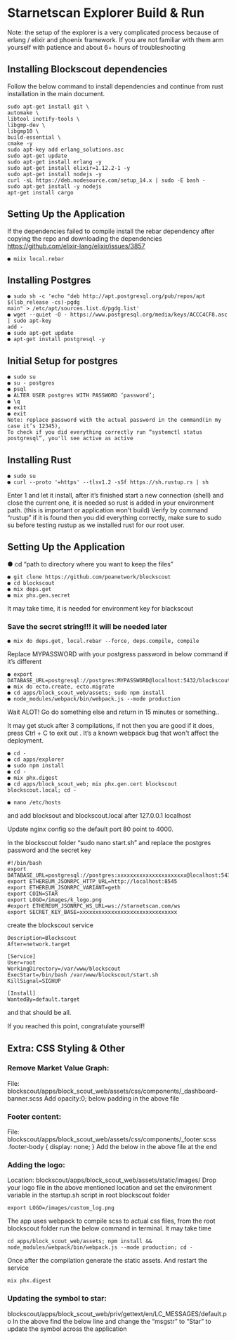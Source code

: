 # Starnetscan Explorer Build & Run

Note: the setup of the explorer is a very complicated process because of erlang / elixir and phoenix framework. If you are not familiar with them arm yourself with patience and about 6+ hours of troubleshooting

## Installing Blockscout dependencies

Follow the below command to install dependencies and continue from rust installation in the main
document.

```
sudo apt-get install git \
automake \
libtool inotify-tools \
libgmp-dev \
libgmp10 \
build-essential \
cmake -y
sudo apt-key add erlang_solutions.asc
sudo apt-get update
sudo apt-get install erlang -y
sudo apt-get install elixir=1.12.2-1 -y
sudo apt-get install nodejs -y
curl -sL https://deb.nodesource.com/setup_14.x | sudo -E bash -
sudo apt-get install -y nodejs
apt-get install cargo
```

## Setting Up the Application

If the dependencies failed to compile install the rebar dependency after copying the repo and
downloading the dependencies https://github.com/elixir-lang/elixir/issues/3857

```
● miix local.rebar
```

## Installing Postgres

```
● sudo sh -c 'echo "deb http://apt.postgresql.org/pub/repos/apt $(lsb_release -cs)-pgdg
main" > /etc/apt/sources.list.d/pgdg.list'
● wget --quiet -O - https://www.postgresql.org/media/keys/ACCC4CF8.asc | sudo apt-key
add -
● sudo apt-get update
● apt-get install postgresql -y
```

## Initial Setup for postgres

```
● sudo su
● su - postgres
● psql
● ALTER USER postgres WITH PASSWORD ‘password’;
● \q
● exit
● exit
Note: replace password with the actual password in the command(in my case it’s 12345),
To check if you did everything correctly run “systemctl status postgresql”, you'll see active as active
```

## Installing Rust

```
● sudo su
● curl --proto '=https' --tlsv1.2 -sSf https://sh.rustup.rs | sh
```

Enter 1 and let it install, after it’s finished start a new connection (shell) and close the current one, it
is needed so rust is added in your environment path. (this is important or application won't build)
Verify by command “rustup” if it is found then you did everything correctly, make sure to sudo su
before testing rustup as we installed rust for our root user.

## Setting Up the Application

● cd “path to directory where you want to keep the files”

```
● git clone https://github.com/poanetwork/blockscout
● cd blockscout
● mix deps.get
● mix phx.gen.secret
```

It may take time, it is needed for environment key for blackscout

### Save the secret string!!! it will be needed later

```
● mix do deps.get, local.rebar --force, deps.compile, compile
```

Replace MYPASSWORD with your postgress password in below command if it’s different

```
● export DATABASE_URL=postgresql://postgres:MYPASSWORD@localhost:5432/blockscout;
● mix do ecto.create, ecto.migrate
● cd apps/block_scout_web/assets; sudo npm install
● node_modules/webpack/bin/webpack.js --mode production
```

Wait ALOT! Go do something else and return in 15 minutes or something..

It may get stuck after 3 compilations, if not then you are good if it does, press Ctrl + C to exit out
. It’s a known webpack bug that won't affect the deployment.

```
● cd -
● cd apps/explorer
● sudo npm install
● cd -
● mix phx.digest
● cd apps/block_scout_web; mix phx.gen.cert blockscout blockscout.local; cd -
```

```
● nano /etc/hosts
```

and add blocksout and blockscout.local after 127.0.0.1 localhost

Update nginx config so the default port 80 point to 4000.

In the blockscout folder “sudo nano start.sh” and replace the postgres password and the secret key

```
#!/bin/bash
export DATABASE_URL=postgresql://postgres:xxxxxxxxxxxxxxxxxxxxxx@localhost:5432/blockscout;
export ETHEREUM_JSONRPC_HTTP_URL=http://localhost:8545
export ETHEREUM_JSONRPC_VARIANT=geth
export COIN=STAR
export LOGO=/images/k_logo.png
#export ETHEREUM_JSONRPC_WS_URL=ws://starnetscan.com/ws
export SECRET_KEY_BASE=xxxxxxxxxxxxxxxxxxxxxxxxxxxxxxx
```

create the blockscout service

```
Description=Blockscout
After=network.target

[Service]
User=root
WorkingDirectory=/var/www/blockscout
ExecStart=/bin/bash /var/www/blockscout/start.sh
KillSignal=SIGHUP

[Install]
WantedBy=default.target
```

and that should be all.

If you reached this point, congratulate yourself!

## Extra: CSS Styling & Other

### Remove Market Value Graph:

File: blockscout/apps/block_scout_web/assets/css/components/\_dashboard-banner.scss
Add opacity:0; below padding in the above file

### Footer content:

File: blockscout/apps/block_scout_web/assets/css/components/\_footer.scss
.footer-body {
display: none;
}
Add the below in the above file at the end

### Adding the logo:

Location: blockscout/apps/block_scout_web/assets/static/images/
Drop your logo file in the above mentioned location and set the environment variable in the
startup.sh script in root blockscout folder

```
export LOGO=/images/custom_log.png
```

The app uses webpack to compile scss to actual css files, from the root blockscout folder run
the below command in terminal. It may take time

```
cd apps/block_scout_web/assets; npm install &&
node_modules/webpack/bin/webpack.js --mode production; cd -
```

Once after the compilation generate the static assets. And restart the service

```
mix phx.digest
```

### Updating the symbol to star:

blockscout/apps/block_scout_web/priv/gettext/en/LC_MESSAGES/default.po
In the above find the below line and change the “msgstr” to “Star” to
update the symbol across the application

